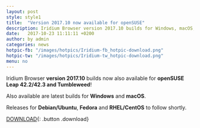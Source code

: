 ```yaml
---
layout: post
style: style1
title:  "Version 2017.10 now available for openSUSE"
description: Iridium Browser version 2017.10 builds for Windows, macOS, openSUSE Leap 42.2, 42.3 and Tumbleweed now available! Releases for Debian/Ubuntu and Fedora to follow.
date:   2017-10-23 11:11:11 +0200
author:	by admin
categories: news
hotpic-fb: "/images/hotpics/Iridium-fb_hotpic-download.png"
hotpic-tw: "/images/hotpics/Iridium-tw_hotpic-download.png"
menu: no
---
```


Iridium Browser **version 2017.10** builds now also available for  **openSUSE Leap 42.2/42.3 and Tumbleweed**!     
<!--break-->
Also available are latest builds for **Windows** and **macOS**.     

Releases for **Debian/Ubuntu**, **Fedora** and **RHEL/CentOS** to follow shortly.    
          
[DOWNLOAD](/downloads/index.html "download Iridium Browser"){: .button .download}     
